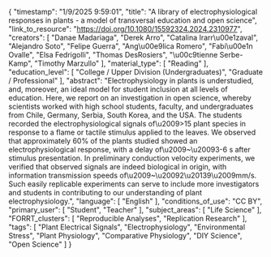 {
    "timestamp": "1/9/2025 9:59:01",
    "title": "A library of electrophysiological responses in plants - a model of transversal education and open science",
    "link_to_resource": "https://doi.org/10.1080/15592324.2024.2310977",
    "creators": [
        "Danae Madariaga",
        "Derek Arro",
        "Catalina Irarr\u00e1zaval",
        "Alejandro Soto",
        "Felipe Guerra",
        "Ang\u00e9lica Romero",
        "Fabi\u00e1n Ovalle",
        "Elsa Fedrigolli",
        "Thomas DesRosiers",
        "\u00c9tienne Serbe-Kamp",
        "Timothy Marzullo"
    ],
    "material_type": [
        "Reading"
    ],
    "education_level": [
        "College / Upper Division (Undergraduates)",
        "Graduate / Professional"
    ],
    "abstract": "Electrophysiology in plants is understudied, and, moreover, an ideal model for student inclusion at all levels of education. Here, we report on an investigation in open science, whereby scientists worked with high school students, faculty, and undergraduates from Chile, Germany, Serbia, South Korea, and the USA. The students recorded the electrophysiological signals of\u2009>15 plant species in response to a flame or tactile stimulus applied to the leaves. We observed that approximately 60% of the plants studied showed an electrophysiological response, with a delay of\u2009~\u20093-6 s after stimulus presentation. In preliminary conduction velocity experiments, we verified that observed signals are indeed biological in origin, with information transmission speeds of\u2009~\u20092\u20139\u2009mm/s. Such easily replicable experiments can serve to include more investigators and students in contributing to our understanding of plant electrophysiology.",
    "language": [
        "English"
    ],
    "conditions_of_use": "CC BY",
    "primary_user": [
        "Student",
        "Teacher"
    ],
    "subject_areas": [
        "Life Science"
    ],
    "FORRT_clusters": [
        "Reproducible Analyses",
        "Replication Research"
    ],
    "tags": [
        "Plant Electrical Signals",
        "Electrophysiology",
        "Environmental Stress",
        "Plant Physiology",
        "Comparative Physiology",
        "DIY Science",
        "Open Science"
    ]
}